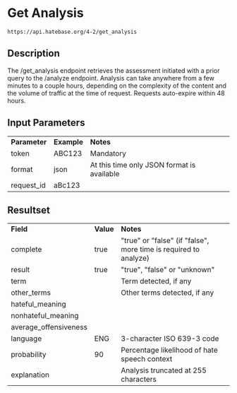 # Get Analysis

~~~
https://api.hatebase.org/4-2/get_analysis
~~~

## Description

The /get_analysis endpoint retrieves the assessment initiated with a prior query to the /analyze endpoint. Analysis can take anywhere from a few minutes to a couple hours, depending on the complexity of the content and the volume of traffic at the time of request. Requests auto-expire within 48 hours.

## Input Parameters

<table>
  <tr>
    <td><b>Parameter</b></td>
    <td><b>Example</b></td>
    <td><b><b>Notes</b></b></td>
  </tr>
  <tr>
    <td>token</td>
    <td>ABC123</td>
    <td>Mandatory</td>
  </tr>
  <tr>
    <td>format</td>
    <td>json</td>
    <td>At this time only JSON format is available</td>
  </tr>
  <tr>
    <td>request_id</td>
    <td>aBc123</td>
    <td></td>
  </tr>
</table>

## Resultset

<table>
  <tr>
    <td><b>Field</b></td>
    <td><b>Value</b></td>
    <td><b><b>Notes</b></b></td>
  </tr>
  <tr>
    <td>complete</td>
    <td>true</td>
    <td>"true" or "false" (if "false", more time is required to analyze)</td>
  </tr>
  <tr>
    <td>result</td>
    <td>true</td>
    <td>"true", "false" or "unknown"</td>
  </tr>
  <tr>
    <td>term</td>
    <td></td>
    <td>Term detected, if any</td>
  </tr>
  <tr>
    <td>other_terms</td>
    <td></td>
    <td>Other terms detected, if any</td>
  </tr>
  <tr>
    <td>hateful_meaning</td>
    <td></td>
    <td></td>
  </tr>
  <tr>
    <td>nonhateful_meaning</td>
    <td></td>
    <td></td>
  </tr>
  <tr>
    <td>average_offensiveness</td>
    <td></td>
    <td></td>
  </tr>
  <tr>
    <td>language</td>
    <td>ENG</td>
    <td>3-character ISO 639-3 code</td>
  </tr>
  <tr>
    <td>probability</td>
    <td>90</td>
    <td>Percentage likelihood of hate speech context</td>
  </tr>
  <tr>
    <td>explanation</td>
    <td></td>
    <td>Analysis truncated at 255 characters</td>
  </tr>
</table>
